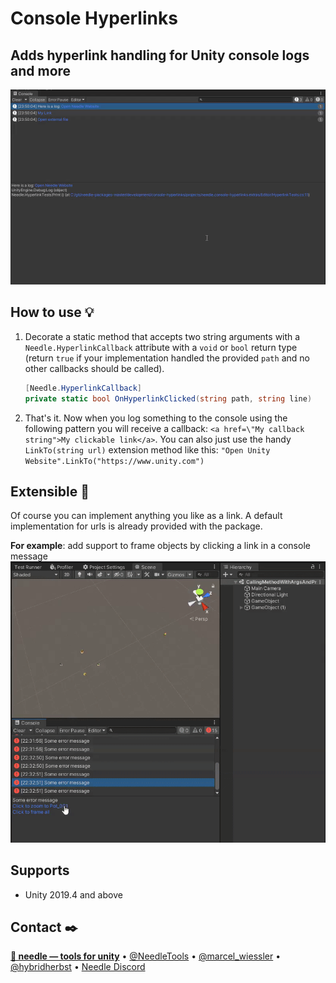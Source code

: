 # Console Hyperlinks
## Adds hyperlink handling for Unity console logs and more

![](Documentation~/url.gif)

## How to use 💡
1) Decorate a static method that accepts two string arguments with a ``Needle.HyperlinkCallback`` attribute with a ``void`` or ``bool`` return type (return ``true`` if your implementation handled the provided ``path`` and no other callbacks should be called).

   ```csharp
   [Needle.HyperlinkCallback]
   private static bool OnHyperlinkClicked(string path, string line)
   ```

2) That's it. Now when you log something to the console using the following pattern you will receive a callback: ``<a href=\"My callback string">My clickable link</a>``. You can also just use the handy ``LinkTo(string url)`` extension method like this: ``"Open Unity Website".LinkTo("https://www.unity.com")``


## Extensible 🧩
Of course you can implement anything you like as a link. A default implementation for urls is already provided with the package.

**For example**: add support to frame objects by clicking a link in a console message
![](Documentation~/frame.gif)

## Supports
- Unity 2019.4 and above


## Contact ✒️
<b>[🌵 needle — tools for unity](https://needle.tools)</b> • 
[@NeedleTools](https://twitter.com/NeedleTools) • 
[@marcel_wiessler](https://twitter.com/marcel_wiessler) • 
[@hybridherbst](https://twitter.com/hybridherbst) • 
[Needle Discord](https://discord.gg/CFZDp4b)

